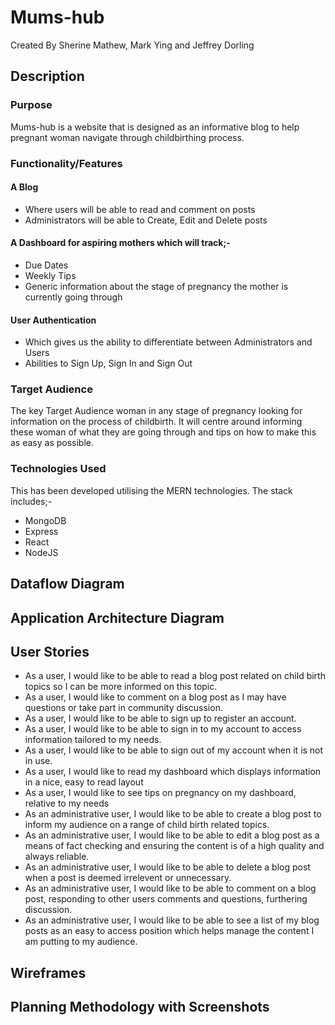 # Mums-hub
Created By Sherine Mathew, Mark Ying and Jeffrey Dorling

## Description 
### Purpose
Mums-hub is a website that is designed as an informative blog to help pregnant woman navigate through 
childbirthing process.  

### Functionality/Features
#### A Blog
- Where users will be able to read and comment on posts
- Administrators will be able to Create, Edit and Delete posts

#### A Dashboard for aspiring mothers which will track;-
- Due Dates 
- Weekly Tips
- Generic information about the stage of pregnancy the mother is currently going through

#### User Authentication
- Which gives us the ability to differentiate between Administrators and Users
- Abilities to Sign Up, Sign In and Sign Out

### Target Audience
The key Target Audience woman in any stage of pregnancy looking for information on the process of childbirth. 
It will centre around informing these woman of what they are going through and tips on how to make this as 
easy as possible.  

### Technologies Used
This has been developed utilising the MERN technologies. The stack includes;-
- MongoDB
- Express
- React
- NodeJS
## Dataflow Diagram

## Application Architecture Diagram 

## User Stories
- As a user, I would like to be able to read a blog post related on child birth topics so I can be more informed on this topic.
- As a user, I would like to comment on a blog post as I may have questions or take part in community discussion.
- As a user, I would like to be able to sign up to register an account.  
- As a user, I would like to be able to sign in to my account to access information tailored to my needs. 
- As a user, I would like to be able to sign out of my account when it is not in use.
- As a user, I would like to read my dashboard which displays information in a nice, easy to read layout
- As a user, I would like to see tips on pregnancy on my dashboard, relative to my needs
- As an administrative user, I would like to be able to create a blog post to inform my audience on a range of child birth related topics. 
- As an administrative user, I would like to be able to edit a blog post as a means of fact checking and ensuring the content is of a high quality and always reliable. 
- As an administrative user, I would like to be able to delete a blog post when a post is deemed irrelevent or unnecessary.
- As an administrative user, I would like to be able to comment on a blog post, responding to other users comments and questions, furthering discussion. 
- As an administrative user, I would like to be able to see a list of my blog posts as an easy to access position which helps manage the content I am putting to my audience. 
## Wireframes

## Planning Methodology with Screenshots 